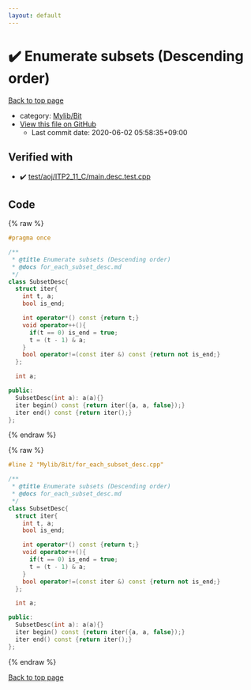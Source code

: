 ```yaml
---
layout: default
---
```


<!-- mathjax config similar to math.stackexchange -->
<script type="text/javascript" async
  src="https://cdnjs.cloudflare.com/ajax/libs/mathjax/2.7.5/MathJax.js?config=TeX-MML-AM_CHTML">
</script>
<script type="text/x-mathjax-config">
  MathJax.Hub.Config({
    TeX: { equationNumbers: { autoNumber: "AMS" }},
    tex2jax: {
      inlineMath: [ ['$','$'] ],
      processEscapes: true
    },
    "HTML-CSS": { matchFontHeight: false },
    displayAlign: "left",
    displayIndent: "2em"
  });
</script>

<script type="text/javascript" src="https://cdnjs.cloudflare.com/ajax/libs/jquery/3.4.1/jquery.min.js"></script>
<script src="https://cdn.jsdelivr.net/npm/jquery-balloon-js@1.1.2/jquery.balloon.min.js" integrity="sha256-ZEYs9VrgAeNuPvs15E39OsyOJaIkXEEt10fzxJ20+2I=" crossorigin="anonymous"></script>
<script type="text/javascript" src="../../../assets/js/copy-button.js"></script>
<link rel="stylesheet" href="../../../assets/css/copy-button.css" />


# :heavy_check_mark: Enumerate subsets (Descending order)

<a href="../../../index.html">Back to top page</a>

* category: <a href="../../../index.html#fe4a83e4dc2a7f834ed4cd85d6972a53">Mylib/Bit</a>
* <a href="{{ site.github.repository_url }}/blob/master/Mylib/Bit/for_each_subset_desc.cpp">View this file on GitHub</a>
    - Last commit date: 2020-06-02 05:58:35+09:00




## Verified with

* :heavy_check_mark: <a href="../../../verify/test/aoj/ITP2_11_C/main.desc.test.cpp.html">test/aoj/ITP2_11_C/main.desc.test.cpp</a>


## Code

<a id="unbundled"></a>
{% raw %}
```cpp
#pragma once

/**
 * @title Enumerate subsets (Descending order)
 * @docs for_each_subset_desc.md
 */
class SubsetDesc{
  struct iter{
    int t, a;
    bool is_end;

    int operator*() const {return t;}
    void operator++(){
      if(t == 0) is_end = true;
      t = (t - 1) & a;
    }
    bool operator!=(const iter &) const {return not is_end;}
  };

  int a;

public:
  SubsetDesc(int a): a(a){}
  iter begin() const {return iter({a, a, false});}
  iter end() const {return iter();}
};

```
{% endraw %}

<a id="bundled"></a>
{% raw %}
```cpp
#line 2 "Mylib/Bit/for_each_subset_desc.cpp"

/**
 * @title Enumerate subsets (Descending order)
 * @docs for_each_subset_desc.md
 */
class SubsetDesc{
  struct iter{
    int t, a;
    bool is_end;

    int operator*() const {return t;}
    void operator++(){
      if(t == 0) is_end = true;
      t = (t - 1) & a;
    }
    bool operator!=(const iter &) const {return not is_end;}
  };

  int a;

public:
  SubsetDesc(int a): a(a){}
  iter begin() const {return iter({a, a, false});}
  iter end() const {return iter();}
};

```
{% endraw %}

<a href="../../../index.html">Back to top page</a>

